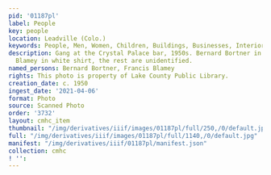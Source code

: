 ```yaml
---
pid: '01187pl'
label: People
key: people
location: Leadville (Colo.)
keywords: People, Men, Women, Children, Buildings, Businesses, Interiors
description: Gang at the Crystal Palace bar, 1950s. Bernard Bortner in suit, Francis
  Blamey in white shirt, the rest are unidentified.
named_persons: Bernard Bortner, Francis Blamey
rights: This photo is property of Lake County Public Library.
creation_date: c. 1950
ingest_date: '2021-04-06'
format: Photo
source: Scanned Photo
order: '3732'
layout: cmhc_item
thumbnail: "/img/derivatives/iiif/images/01187pl/full/250,/0/default.jpg"
full: "/img/derivatives/iiif/images/01187pl/full/1140,/0/default.jpg"
manifest: "/img/derivatives/iiif/01187pl/manifest.json"
collection: cmhc
! '': 
---
```

